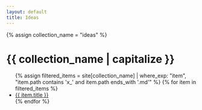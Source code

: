 ```yaml
---
layout: default
title: Ideas
---
```


{% assign collection_name = "ideas" %}

<h1>{{ collection_name | capitalize }}</h1>

<ul>
  {% assign filtered_items = site[collection_name] | where_exp: "item", "item.path contains 'x_' and item.path ends_with '.md'" %}
  {% for item in filtered_items %}
    <li><a href="{{ item.url | relative_url }}">{{ item.title }}</a></li>
  {% endfor %}
</ul>

